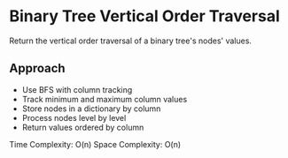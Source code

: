 # Binary Tree Vertical Order Traversal

Return the vertical order traversal of a binary tree's nodes' values.

## Approach
- Use BFS with column tracking
- Track minimum and maximum column values
- Store nodes in a dictionary by column
- Process nodes level by level
- Return values ordered by column

Time Complexity: O(n)
Space Complexity: O(n) 